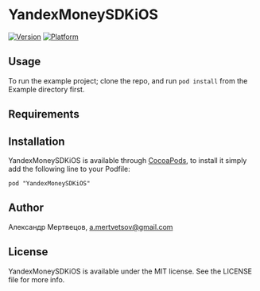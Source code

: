 # YandexMoneySDKiOS

[![Version](http://cocoapod-badges.herokuapp.com/v/YandexMoneySDKiOS/badge.png)](http://cocoadocs.org/docsets/YandexMoneySDKiOS)
[![Platform](http://cocoapod-badges.herokuapp.com/p/YandexMoneySDKiOS/badge.png)](http://cocoadocs.org/docsets/YandexMoneySDKiOS)

## Usage

To run the example project; clone the repo, and run `pod install` from the Example directory first.

## Requirements

## Installation

YandexMoneySDKiOS is available through [CocoaPods](http://cocoapods.org), to install
it simply add the following line to your Podfile:

    pod "YandexMoneySDKiOS"

## Author

Александр Мертвецов, a.mertvetsov@gmail.com

## License

YandexMoneySDKiOS is available under the MIT license. See the LICENSE file for more info.

